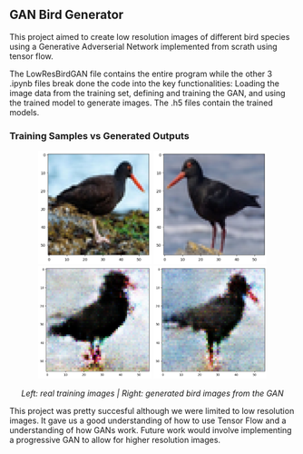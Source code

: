 ## GAN Bird Generator
This project aimed to create low resolution images of different bird species using a Generative Adverserial Network implemented from scrath using tensor flow. 

The LowResBirdGAN file contains the entire program while the other 3 .ipynb files break done the code into the key functionalities: Loading the image data from the training set, defining and training the GAN, and using the trained model to generate images. The .h5 files contain the trained models. 

### Training Samples vs Generated Outputs

<p align="center">
  <img src="media/train1.png" width="200" alt="Training Image 1"/>
  <img src="media/train2.png" width="200" alt="Training Image 2"/>
  <img src="media/output1.png" width="200" alt="Generated Image 1"/>
  <img src="media/output2.png" width="200" alt="Generated Image 2"/>
</p>

<p align="center">
  <em>Left: real training images | Right: generated bird images from the GAN</em>
</p>


This project was pretty succesful although we were limited to low resolution images. It gave us a good understanding of how to use Tensor Flow and a understanding of how GANs work. Future work would involve implementing a progressive GAN to allow for higher resolution images.
